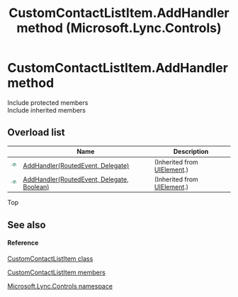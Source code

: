 ﻿---
title: CustomContactListItem.AddHandler method  (Microsoft.Lync.Controls)
TOCTitle: 'AddHandler method '
ms:assetid: Overload:Microsoft.Lync.Controls.CustomContactListItem.AddHandler_DI_3_UC_OCS14MrefLyncWPF
ms:mtpsurl: https://msdn.microsoft.com/en-us/library/microsoft.lync.controls.customcontactlistitem.addhandler_di_3_uc_ocs14mreflyncwpf(v=office.15)
ms:contentKeyID: 48601548
ms.date: 07/28/2014
mtps_version: v=office.15
f1_keywords:
- Microsoft.Lync.Controls.CustomContactListItem.AddHandler
dev_langs:
- CSharp
- JScript
- VB
- other
---

# CustomContactListItem.AddHandler method

Include protected members  
Include inherited members  

## Overload list

<table>
<thead>
<tr class="header">
<th> </th>
<th>Name</th>
<th>Description</th>
</tr>
</thead>
<tbody>
<tr class="odd">
<td><img src="images/Hh347903.pubmethod(Office.15).gif" title="Public method" alt="Public method" /></td>
<td><a href="http://msdn2.microsoft.com/en-us/library/ms598898">AddHandler(RoutedEvent, Delegate)</a></td>
<td>(Inherited from <a href="http://msdn2.microsoft.com/en-us/library/ms590078">UIElement</a>.)</td>
</tr>
<tr class="even">
<td><img src="images/Hh347903.pubmethod(Office.15).gif" title="Public method" alt="Public method" /></td>
<td><a href="http://msdn2.microsoft.com/en-us/library/ms598899">AddHandler(RoutedEvent, Delegate, Boolean)</a></td>
<td>(Inherited from <a href="http://msdn2.microsoft.com/en-us/library/ms590078">UIElement</a>.)</td>
</tr>
</tbody>
</table>


Top

## See also

#### Reference

[CustomContactListItem class](customcontactlistitem-class-microsoft-lync-controls_1.md)

[CustomContactListItem members](customcontactlistitem-members-microsoft-lync-controls_1.md)

[Microsoft.Lync.Controls namespace](microsoft-lync-controls-namespace_1.md)

